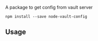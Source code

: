 A package to get config from vault server

```shell
npm install --save node-vault-config
```

## Usage

```javascript


```